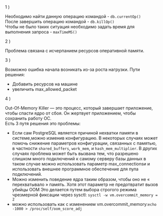 1  )   

Необходимо найти данную операцию командой - ```db.currentOp()```  
После завершить операцию командой - ```db.killOp()```  
Чтобы не было таких ситуация необходимо задать время для выполнения запроса - ```maxTimeMS()```  

2  )

Проблема связана с исчерпанием ресурсов оперативной памяти.

3  )

Возможно ошибка начала возникать из-за роста нагрузки. 
Пути решения:
   - Добавить ресурсов на машине
   - увеличить max_allowed_packet  

4  )

Out-Of-Memory Killer — это процесс, который завершает приложение, чтобы спасти ядро от сбоя. Он жертвует приложением, 
чтобы сохранить работу ОС.  
Есть 3 путя решения это проблемы:
   - Если сам PostgreSQL является причиной нехватки памяти в системе,можно изменив конфигурацию. В некоторых случаях может помочь снижение параметров конфигурации, связанных с памятью, в частности ```shared_buffers```, ```work_mem```, и ```hash_mem_multiplier```. В других случаях проблема может быть вызвана тем, что разрешено слишком много подключений к самому серверу базы данных в таком случае можно использовать параметр max_connectionsи и использовать внешнее программное обеспечение для пула подключений.
   - Можно изменить поведение ядра таким образом, чтобы оно не « перехватывало » память. Хотя этот параметр не предотвратит вызов убийцы OOM Это делается путем выбора строгого режима чрезмерной фиксации через sysctl: ```sysctl -w vm.overcommit_memory = 2```
   - можно использовать как с изменением vm.overcommit_memory:```echo -1000 > /proc/self/oom_score_adj```
